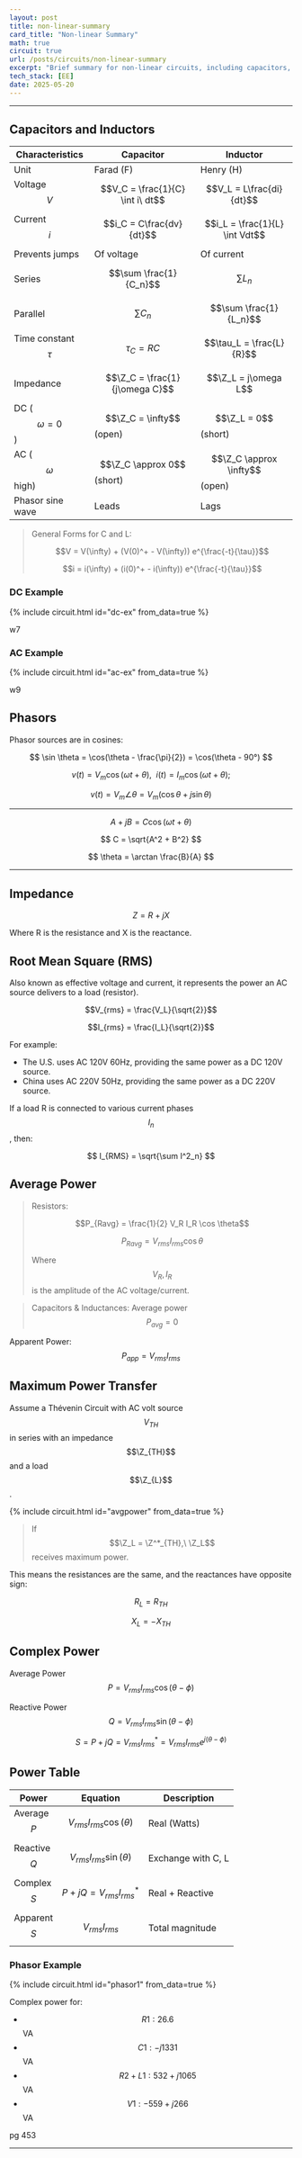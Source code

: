 ```yaml
---
layout: post
title: non-linear-summary
card_title: "Non-linear Summary"
math: true
circuit: true
url: /posts/circuits/non-linear-summary
excerpt: "Brief summary for non-linear circuits, including capacitors, inductors, and AC sources."
tech_stack: [EE]
date: 2025-05-20
---
```


***

## Capacitors and Inductors

| Characteristics | Capacitor                        | Inductor                       |
|-----------------|----------------------------------|--------------------------------|
| Unit            | Farad (F)                        | Henry (H)                      |
| Voltage $$V$$   | $$V_C = \frac{1}{C} \int i\ dt$$ | $$V_L = L\frac{di}{dt}$$       |
| Current $$i$$   | $$i_C = C\frac{dv}{dt}$$         | $$i_L = \frac{1}{L} \int Vdt$$ |
| Prevents jumps  | Of voltage                       | Of current                     |
| Series          | $$\sum \frac{1}{C_n}$$           | $$\sum L_n$$                   |
| Parallel        | $$\sum C_n$$                     | $$\sum \frac{1}{L_n}$$         |
| Time constant $$\tau$$ | $$\tau_C = RC$$           | $$\tau_L = \frac{L}{R}$$       |
| Impedance       | $$\Z_C = \frac{1}{j\omega C}$$   | $$\Z_L = j\omega L$$           |
| DC ($$\omega = 0$$)  | $$\Z_C = \infty$$ (open)    | $$\Z_L = 0$$ (short)           |
| AC ($$\omega$$ high) | $$\Z_C \approx 0$$ (short)  | $$\Z_C \approx \infty$$ (open) |
| Phasor sine wave     | Leads                       | Lags                           |

> General Forms for C and L:
>
> $$V = V(\infty) + (V(0)^+ - V(\infty)) e^{\frac{-t}{\tau}}$$
>
> $$i = i(\infty) + (i(0)^+ - i(\infty)) e^{\frac{-t}{\tau}}$$

### DC Example

{% include circuit.html id="dc-ex" from_data=true %}

w7

### AC Example

{% include circuit.html id="ac-ex" from_data=true %}

w9

## Phasors
Phasor sources are in cosines:

$$
\sin \theta = \cos(\theta - \frac{\pi}{2}) = \cos(\theta - 90°)
$$


$$
v(t) = V_m \cos(\omega t + \theta),\ \ i(t) = I_m \cos(\omega t + \theta); 
$$

$$
v(t) = V_m \angle \theta = V_m (\cos \theta + j \sin \theta)
$$

***

$$
A + jB = C\cos(\omega t + \theta)
$$

$$
C = \sqrt{A^2 + B^2}
$$

$$
\theta = \arctan \frac{B}{A}
$$

***

## Impedance

$$Z = R + jX$$

Where R is the resistance and X is the reactance.

## Root Mean Square (RMS)

Also known as effective voltage and current, it represents the power an AC source delivers to a load (resistor).

$$V_{rms} = \frac{V_L}{\sqrt{2}}$$

$$I_{rms} = \frac{I_L}{\sqrt{2}}$$

For example:

- The U.S. uses AC 120V 60Hz, providing the same power as a DC 120V source.
- China uses AC 220V 50Hz, providing the same power as a DC 220V source.

If a load R is connected to various current phases $$I_n$$, then:

$$
I_{RMS} = \sqrt{\sum I^2_n}
$$

## Average Power

> Resistors:
> 
> $$P_{Ravg} = \frac{1}{2} V_R I_R \cos \theta$$
>
> $$P_{Ravg} = V_{rms} I_{rms} \cos \theta$$
>
> Where $$V_R, I_R$$ is the amplitude of the AC voltage/current.

> Capacitors & Inductances: Average power $$P_{avg} = 0$$

Apparent Power: $$P_{app} = V_{rms} I_{rms}$$

## Maximum Power Transfer

Assume a Thévenin Circuit with AC volt source $$V_{TH}$$ in series with an impedance $$\Z_{TH}$$ and a load $$\Z_{L}$$.

{% include circuit.html id="avgpower" from_data=true %}

> If $$\Z_L = \Z^*_{TH},\ \Z_L$$ receives maximum power.

This means the resistances are the same, and the reactances have opposite sign:

$$R_L = R_{TH}$$

$$X_L = -X_{TH}$$

## Complex Power

Average Power $$P = V_{rms} I_{rms} \cos(\theta-\phi)$$

Reactive Power $$Q = V_{rms} I_{rms} \sin(\theta-\phi)$$

$$S = P + jQ = V_{rms} I^*_{rms} = V_{rms} I_{rms} e^{j(\theta - \phi)}$$

## Power Table

| Power           | Equation                                | Description                                                                 |
|----------------|-----------------------------------------|-----------------------------------------------------------------------------|
| Average $$P$$ | $$V_{rms} I_{rms} \cos(\theta)$$ | Real (Watts) |
| Reactive $$Q$$| $$V_{rms} I_{rms} \sin(\theta)$$ | Exchange with C, L |
| Complex $$S$$ | $$P + jQ = V_{rms} I_{rms}^*$$ | Real + Reactive |
| Apparent $$S$$| $$V_{rms} I_{rms}$$ | Total magnitude |


### Phasor Example

{% include circuit.html id="phasor1" from_data=true %}

Complex power for:
- $$R1: 26.6$$ VA
- $$C1: -j1331$$ VA
- $$R2 + L1: 532 + j1065$$ VA
- $$V1: -559 + j266$$ VA

pg 453

***
